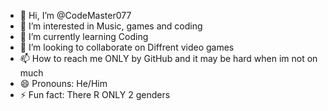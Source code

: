 - 👋 Hi, I’m @CodeMaster077
- 👀 I’m interested in Music, games and coding
- 🌱 I’m currently learning Coding
- 💞️ I’m looking to collaborate on Diffrent video games
- 📫 How to reach me ONLY by GitHub and it may be hard when im not on much
- 😄 Pronouns: He/Him
- ⚡ Fun fact: There R ONLY 2 genders

<!---
CodeMaster077/CodeMaster077 is a ✨ special ✨ repository because its `README.md` (this file) appears on your GitHub profile.
You can click the Preview link to take a look at your changes.
--->

